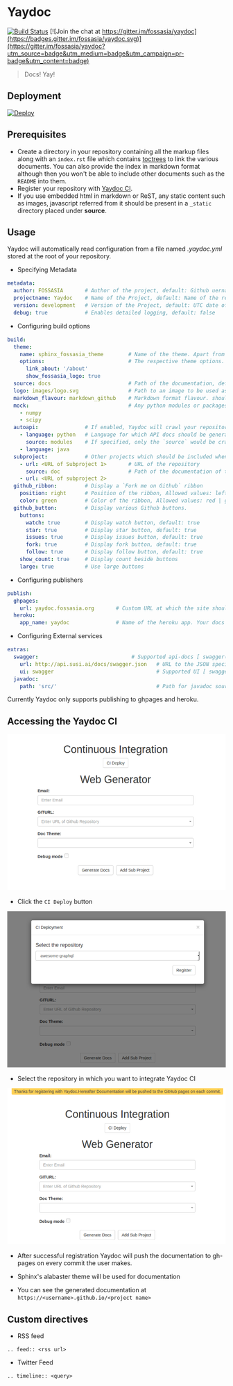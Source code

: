 # Yaydoc
[![Build Status](https://travis-ci.org/fossasia/yaydoc.svg?branch=master)](https://travis-ci.org/fossasia/yaydoc)
[![Join the chat at https://gitter.im/fossasia/yaydoc](https://badges.gitter.im/fossasia/yaydoc.svg)](https://gitter.im/fossasia/yaydoc?utm_source=badge&utm_medium=badge&utm_campaign=pr-badge&utm_content=badge)

> Docs! Yay!

## Deployment
[![Deploy](https://www.herokucdn.com/deploy/button.svg)](https://heroku.com/deploy)

## Prerequisites
- Create a directory in your repository containing all the markup files along with an `index.rst` file which contains [toctrees](http://www.sphinx-doc.org/en/stable/markup/toctree.html) to link the various documents. You can also provide the index in markdown format although then you won't be able to include other documents such as the `README` into them.
- Register your repository with [Yaydoc CI](https://yaydoc.herokuapp.com).
- If you use embedded html in markdown or ReST, any static content such as images, javascript referred from it should be present in a `_static` directory placed under **source**.

## Usage

Yaydoc will automatically read configuration from a file named *.yaydoc.yml* stored at the root of your repository.

- Specifying Metadata

```yaml
metadata:
  author: FOSSASIA       # Author of the project, default: Github uername or organization
  projectname: Yaydoc    # Name of the Project, default: Name of the repository
  version: development   # Version of the Project, default: UTC date of latest deployment
  debug: true            # Enables detailed logging, default: false
```

- Configuring build options

```yaml
build:
  theme:
    name: sphinx_fossasia_theme        # Name of the theme. Apart from built in sphinx themes, custom themes from PyPI are also supported, default: sphinx_fossasia_theme
    options:                           # The respective theme options. They are theme specific.
      link_about: '/about'
      show_fossasia_logo: true
  source: docs                         # Path of the documentation, default: docs
  logo: images/logo.svg                # Path to an image to be used as logo for the Project. It should be relative to `source`.
  markdown_flavour: markdown_github    # Markdown format flavour. should be one of `markdown`, `markdown_strict`, `markdown_phpextra`, `markdown_github`, `markdown_mmd`, `commonmark`, default: markdown_github
  mock:                                # Any python modules or packages which should be mocked. Useful if your project depends on C dependencies.
    - numpy
    - scipy
  autoapi:               # If enabled, Yaydoc will crawl your repository and try to extract API documentation
    - language: python   # Language for which API docs should be generated.
      source: modules    # If specified, only the `source` would be crawled to extract APIs
    - language: java
  subproject:            # Other projects which should be included when building the documentation
    - url: <URL of Subproject 1>       # URL of the repository
      source: doc                      # Path of the documentation of the subproject, default: docs
    - url: <URL of subproject 2>
  github_ribbon:         # Display a `Fork me on Github` ribbon
    position: right      # Position of the ribbon, Allowed values: left | right, default: right
    color: green         # Color of the ribbon, Allowed values: red | green | darkblue | orange | gray | white, default: red
  github_button:         # Display various Github buttons.
    buttons:
      watch: true        # Display watch button, default: true
      star: true         # Display star button, default: true
      issues: true       # Display issues button, default: true
      fork: true         # Display fork button, default: true
      follow: true       # Display follow button, default: true
    show_count: true     # Display count beside buttons
    large: true          # Use large buttons
```

- Configuring publishers

```yaml
publish:
  ghpages:
    url: yaydoc.fossasia.org       # Custom URL at which the site should be published, default: <username>.github.io/<reponame>
  heroku:
    app_name: yaydoc               # Name of the heroku app. Your docs would be deployed at <app_name>.herokuapp.com
```

- Configuring External services

```yaml
extras:
  swagger:                              # Supported api-docs [ swagger(https://swagger.io/) ]
    url: http://api.susi.ai/docs/swagger.json   # URL to the JSON specification
    ui: swagger                                 # Supported UI [ swagger(https://swagger.io/swagger-ui/) ], default: swagger
  javadoc:
    path: 'src/'                                # Path for javadoc source files
```
Currently Yaydoc only supports publishing to ghpages and heroku.

## Accessing the Yaydoc CI
![step 1](docs/screenshots/ci-step-1.png)

 - Click the `CI Deploy` button

![step 2](docs/screenshots/ci-step-2.png)

 - Select the repository in which you want to integrate Yaydoc CI

![step 3](docs/screenshots/ci-step-3.png)

- After successful registration Yaydoc will push the documentation to gh-pages on every commit the user makes.

- Sphinx's alabaster theme will be used for documentation

- You can see the generated documentation at `https://<username>.github.io/<project name>`

## Custom directives
- RSS feed
```
.. feed:: <rss url>
```
- Twitter Feed
```
.. timeline:: <query>
```
